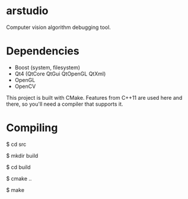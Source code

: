 arstudio
=====

Computer vision algorithm debugging tool.

Dependencies
=====

- Boost (system, filesystem)
- Qt4 (QtCore QtGui QtOpenGL QtXml)
- OpenGL
- OpenCV

This project is built with CMake. Features from C++11 are used here and there, so you'll need a compiler that supports it.

Compiling
=====

$ cd src

$ mkdir build

$ cd build

$ cmake ..

$ make
